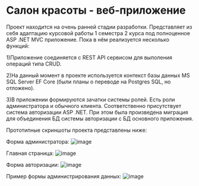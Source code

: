 # Салон красоты - веб-приложение

Проект находится на очень ранней стадии разработки. Представляет из себя адаптацию курсовой работы 1 семестра 2 курса под полноценное ASP .NET MVC приложение.
Пока в нём реализуется несколько функций:
  
   1)Приложение соединяется с REST API сервисом для выполения операций типа CRUD. 
   
   2)На данный момент в проекте используется контекст базы данных MS SQL Server EF Core (были планы о переводе на Postgres SQL, но отложено).
   
   3)В приложении формируются зачатки системы ролей. Есть роли администратора и обычного клиента. Соответственно присутствует система авторизации ASP .NET. При этом была произведена миграция для объединения БД системы авторизации с БД основного приложения.
  
  Прототипные скриншоты проекта представлены ниже:
  
  Форма администратора:
![image](https://github.com/MVasili34/SalonWebApp/assets/117523384/a2fc8ca2-fd96-4ca9-b56d-fe2ff943eaf3)
  
  Главная страница:
![image](https://github.com/MVasili34/SalonWebApp/assets/117523384/c2cb3060-1a5f-46fa-949c-e0fd0f411f34)
  
  Форма авторизации:
![image](https://github.com/MVasili34/SalonWebApp/assets/117523384/ef56904a-0647-410f-aadb-dc79e5dc5ede)
  
  Пример формы администрирования данных:
![image](https://github.com/MVasili34/SalonWebApp/assets/117523384/4483df0b-7da6-421e-a5b8-a6fe162daccb)
